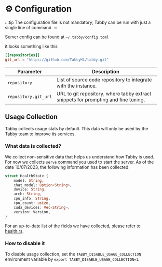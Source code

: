 # ⚙️ Configuration

:::tip
The configuration file is not mandatory; Tabby can be run with just a single line of command.
:::

Server config can be found at `~/.tabby/config.toml`

it looks something like this

```toml
[[repositories]]
git_url = "https://github.com/TabbyML/tabby.git"
```

| Parameter                 | Description                                                                         |
| ------------------------- | ----------------------------------------------------------------------------------- |
| `repository`              | List of source code repository to integrate with the instance.                      |
| `repository.git_url`      | URL to git repository, where tabby extract snippets for prompting and fine tuning.  |

## Usage Collection
Tabby collects usage stats by default. This data will only be used by the Tabby team to improve its services.

### What data is collected?
We collect non-sensitive data that helps us understand how Tabby is used. For now we collects `serve` command you used to start the server.
As of the date 10/07/2023, the following information has been collected:

```rust
struct HealthState {
    model: String,
    chat_model: Option<String>,
    device: String,
    arch: String,
    cpu_info: String,
    cpu_count: usize,
    cuda_devices: Vec<String>,
    version: Version,
}
```

For an up-to-date list of the fields we have collected, please refer to [health.rs](https://github.com/TabbyML/tabby/blob/main/crates/tabby/src/serve/health.rs#L11).

### How to disable it
To disable usage collection, set the `TABBY_DISABLE_USAGE_COLLECTION` environment variable by `export TABBY_DISABLE_USAGE_COLLECTION=1`.
